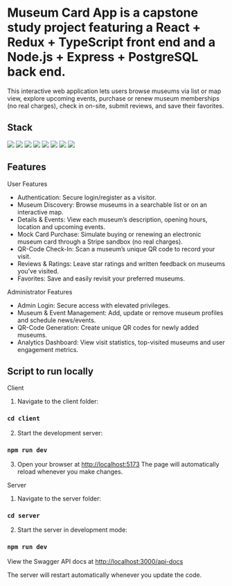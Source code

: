# Museum Card App is a capstone study project featuring a React + Redux + TypeScript front end and a Node.js + Express + PostgreSQL back end.

This interactive web application lets users browse museums via list or map view, explore upcoming events, purchase or renew museum memberships (no real charges), check in on-site, submit reviews, and save their favorites.

## Stack
<img src="https://img.shields.io/badge/React-20232A?style=for-the-badge&logo=react&logoColor=61DAFB" /> <img src="https://img.shields.io/badge/Redux-593D88?style=for-the-badge&logo=redux&logoColor=white" /> <img src="https://img.shields.io/badge/TypeScript-007ACC?style=for-the-badge&logo=typescript&logoColor=white" /> <img src="https://img.shields.io/badge/Vite-B73BFE?style=for-the-badge&logo=vite&logoColor=FFD62E" /> <img src="https://img.shields.io/badge/Node%20js-339933?style=for-the-badge&logo=nodedotjs&logoColor=white" /> <img src="https://img.shields.io/badge/Express%20js-000000?style=for-the-badge&logo=express&logoColor=white" /> <img src="https://img.shields.io/badge/PostgreSQL-316192?style=for-the-badge&logo=postgresql&logoColor=white" /> <img src="https://img.shields.io/badge/Swagger-85EA2D?style=for-the-badge&logo=Swagger&logoColor=white" />

## Features
User Features
- Authentication: Secure login/register as a visitor.
- Museum Discovery: Browse museums in a searchable list or on an interactive map.
- Details & Events: View each museum’s description, opening hours, location and upcoming events.
- Mock Card Purchase: Simulate buying or renewing an electronic museum card through a Stripe sandbox (no real charges).
- QR-Code Check-In: Scan a museum’s unique QR code to record your visit.
- Reviews & Ratings: Leave star ratings and written feedback on museums you’ve visited.
- Favorites: Save and easily revisit your preferred museums.

Administrator Features
- Admin Login: Secure access with elevated privileges.
- Museum & Event Management: Add, update or remove museum profiles and schedule news/events.
- QR-Code Generation: Create unique QR codes for newly added museums.
- Analytics Dashboard: View visit statistics, top-visited museums and user engagement metrics.
  
## Script to run locally

Client

1. Navigate to the client folder:
   
  ### `cd client`

2. Start the development server:
   
  ### `npm run dev`

3. Open your browser at [http://localhost:5173](http://localhost:5173) 
  The page will automatically reload whenever you make changes.

Server

1. Navigate to the server folder:

  ### `cd server`

2. Start the server in development mode:

### `npm run dev`

View the Swagger API docs at [http://localhost:3000/api-docs](http://localhost:3000/api-docs)  

The server will restart automatically whenever you update the code.
